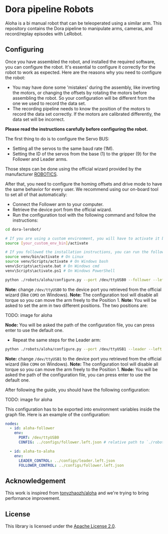 # Dora pipeline Robots

Aloha is a bi manual robot that can be teleoperated using a similar arm. This repository contains
the Dora pipeline to manipulate arms, cameras, and record/replay episodes with LeRobot.

## Configuring

Once you have assembled the robot, and installed the required software, you can configure the robot. It's essential to
configure it
correctly for the robot to work as expected. Here are the reasons why you need to configure the robot:

- You may have done some 'mistakes' during the assembly, like inverting the motors, or changing the offsets by rotating
  the motors before assembling the robot. So your configuration will be different from the one we used to record the
  data set.
- The recording pipeline needs to know the position of the motors to record the data set correctly. If the motors are
  calibrated differently, the data set will be incorrect.

**Please read the instructions carefully before configuring the robot.**

The first thing to do is to configure the Servo BUS:

- Setting all the servos to the same baud rate (1M).
- Setting the ID of the servos from the base (1) to the gripper (9) for the Follower and Leader arms.

Those steps can be done using the official wizard provided by the
manufacturer [ROBOTICS](https://emanual.robotis.com/docs/en/software/dynamixel/dynamixel_wizard2/).

After that, you need to configure the homing offsets and drive mode to have the same behavior for every user. We
recommend using our on-board tool to set all of that automatically:

- Connect the Follower arm to your computer.
- Retrieve the device port from the official wizard.
- Run the configuration tool with the following command and follow the instructions:

```bash
cd dora-lerobot/

# If you are using a custom environment, you will have to activate it before running the command
source [your_custom_env_bin]/activate

# If you followed the installation instructions, you can run the following command
source venv/bin/activate # On Linux
source venv/Scripts/activate # On Windows bash
venv\Scripts\activate.bat # On Windows cmd
venv\Scripts\activate.ps1 # On Windows PowerShell

python ./robots/aloha/configure.py --port /dev/ttyUSB0 --follower --left # (or right)
```

**Note:** change `/dev/ttyUSB0` to the device port you retrieved from the official wizard (like `COM3` on Windows).
**Note:** The configuration tool will disable all torque so you can move the arm freely to the Position 1.
**Note:** You will be asked to set the arm in two different positions. The two positions are:

TODO: image for aloha

**Node:** You will be asked the path of the configuration file, you can press enter to use the default one.

- Repeat the same steps for the Leader arm:

```bash
python ./robots/aloha/configure.py --port /dev/ttyUSB1 --leader --left # (or right)
```

**Note:** change `/dev/ttyUSB1` to the device port you retrieved from the official wizard (like `COM4` on Windows).
**Note:** The configuration tool will disable all torque so you can move the arm freely to the Position 1.
**Node:** You will be asked the path of the configuration file, you can press enter to use the default one.

After following the guide, you should have the following configuration:

TODO: image for aloha

This configuration has to be exported into environment variables inside the graph file. Here is an example of the
configuration:

```YAML
nodes:
  - id: aloha-follower
    env:
      PORT: /dev/ttyUSB0
      CONFIG: ../configs/follower.left.json # relative path to `./robots/aloha/configs/follower.json`

  - id: aloha-to-aloha
    env:
      LEADER_CONTROL: ../configs/leader.left.json
      FOLLOWER_CONTROL: ../configs/follower.left.json
```

## Acknowledgement

This work is inspired from [tonyzhaozh/aloha](https://github.com/tonyzhaozh/aloha) and we're trying to bring perfornance
improvement.

## License

This library is licensed under the [Apache License 2.0](../../LICENSE).